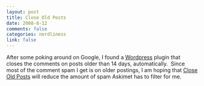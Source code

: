 ```yaml
--- 
layout: post
title: Close Old Posts
date: 2008-8-12
comments: false
categories: nerdliness
link: false
---
```

After some poking around on Google, I found a <a title="Wordpress" href="http://wordpress.org">Wordpress</a> plugin that closes the comments on posts older than 14 days, automatically.  Since most of the comment spam I get is on older postings, I am hoping that <a title="Close Old Posts plugin" href="http://wordpress.org/extend/plugins/close-old-posts/">Close Old Posts</a> will reduce the amount of spam Askimet has to filter for me.
